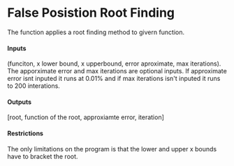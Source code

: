 # False Posistion Root Finding
The function applies a root finding method to givern function. 
#### Inputs
(funciton, x lower bound, x upperbound, error aproximate, max iterations).
The apporximate error and max iterations are optional inputs. If approximate error isnt inputed it runs at 0.01%
and if max iterations isn't inputed it runs to 200 interations. 
#### Outputs
[root, function of the root, approxiamte error, iteration]
#### Restrictions
The only limitations on the program is that the lower and upper x bounds have to bracket the root.
